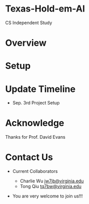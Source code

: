 # Texas-Hold-em-AI
CS Independent Study

Overview
=========



Setup
===================



Update Timeline
===================

- Sep. 3rd Project Setup
	


Acknowledge
===================

Thanks for Prof. David Evans


Contact Us
===================

- Current Collaborators

	- Charlie Wu [jw7jb@virginia.edu](mailto:jw7jb@virginia.edu)
	- Tong Qiu [tq7bw@virginia.edu](mailto:tq7bw@virginia.edu)

- You are very welcome to join us!!!
